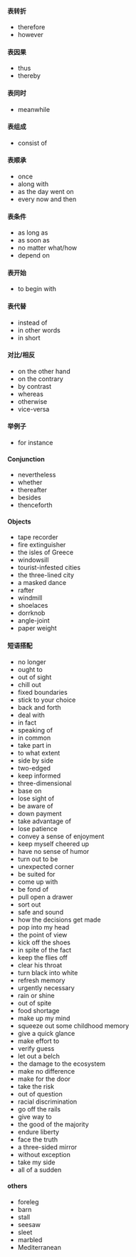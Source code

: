 #### 表转折

* therefore
* however

#### 表因果

* thus
* thereby

#### 表同时

* meanwhile

#### 表组成

* consist of

#### 表顺承

* once
* along with
* as the day went on
* every now and then

#### 表条件

* as long as
* as soon as
* no matter what/how
* depend on

#### 表开始

* to begin with

#### 表代替

* instead of
* in other words
* in short

#### 对比/相反

* on the other hand
* on the contrary
* by contrast
* whereas
* otherwise
* vice-versa

#### 举例子

* for instance

#### Conjunction

* nevertheless
* whether
* thereafter
* besides
* thenceforth

#### Objects

* tape recorder
* fire extinguisher
* the isles of Greece
* windowsill
* tourist-infested cities
* the three-lined city
* a masked dance
* rafter
* windmill
* shoelaces
* dorrknob
* angle-joint
* paper weight

#### 短语搭配

* no longer
* ought to
* out of sight
* chill out
* fixed boundaries
* stick to your choice
* back and forth
* deal with
* in fact
* speaking of
* in common
* take part in
* to what extent
* side by side
* two-edged
* keep informed
* three-dimensional
* base on
* lose sight of
* be aware of
* down payment
* take advantage of
* lose patience
* convey a sense of enjoyment
* keep myself cheered up
* have no sense of humor
* turn out to be
* unexpected corner
* be suited for
* come up with
* be fond of
* pull open a drawer
* sort out
* safe and sound
* how the decisions get made
* pop into my head
* the point of view
* kick off the shoes
* in spite of the fact
* keep the flies off
* clear his throat
* turn black into white
* refresh memory
* urgently necessary
* rain or shine
* out of spite
* food shortage
* make up my mind
* squeeze out some childhood memory
* give a quick glance
* make effort to
* verify guess
* let out a belch
* the damage to the ecosystem
* make no difference
* make for the door
* take the risk
* out of question
* racial discrimination
* go off the rails
* give way to
* the good of the majority
* endure liberty
* face the truth
* a three-sided mirror
* without exception
* take my side
* all of a sudden

#### others
* foreleg
* barn
* stall
* seesaw
* sleet
* marbled
* Mediterranean